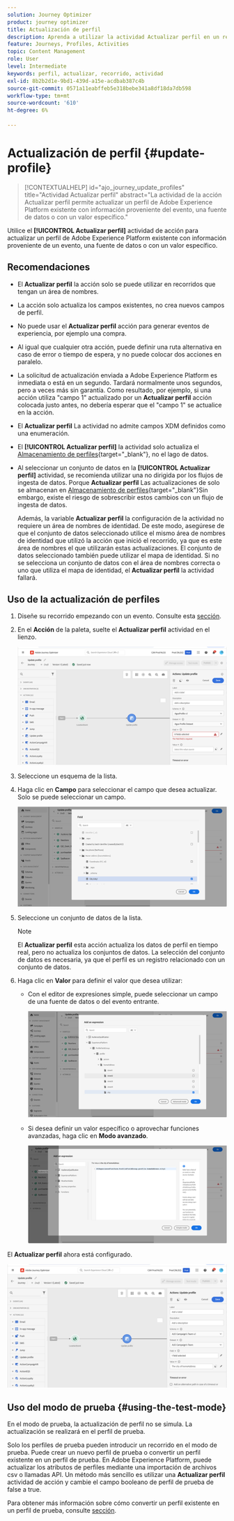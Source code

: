 ```yaml
---
solution: Journey Optimizer
product: journey optimizer
title: Actualización de perfil
description: Aprenda a utilizar la actividad Actualizar perfil en un recorrido
feature: Journeys, Profiles, Activities
topic: Content Management
role: User
level: Intermediate
keywords: perfil, actualizar, recorrido, actividad
exl-id: 8b2b2d1e-9bd1-439d-a15e-acdbab387c4b
source-git-commit: 0571a11eabffeb5e318bebe341a8df18da7db598
workflow-type: tm+mt
source-wordcount: '610'
ht-degree: 6%

---
```


# Actualización de perfil {#update-profile}

>[!CONTEXTUALHELP]
>id="ajo_journey_update_profiles"
>title="Actividad Actualizar perfil"
>abstract="La actividad de la acción Actualizar perfil permite actualizar un perfil de Adobe Experience Platform existente con información proveniente del evento, una fuente de datos o con un valor específico."

Utilice el **[!UICONTROL Actualizar perfil]** actividad de acción para actualizar un perfil de Adobe Experience Platform existente con información proveniente de un evento, una fuente de datos o con un valor específico.

## Recomendaciones

* El **Actualizar perfil** la acción solo se puede utilizar en recorridos que tengan un área de nombres.
* La acción solo actualiza los campos existentes, no crea nuevos campos de perfil.
* No puede usar el **Actualizar perfil** acción para generar eventos de experiencia, por ejemplo una compra.
* Al igual que cualquier otra acción, puede definir una ruta alternativa en caso de error o tiempo de espera, y no puede colocar dos acciones en paralelo.
* La solicitud de actualización enviada a Adobe Experience Platform es inmediata o está en un segundo. Tardará normalmente unos segundos, pero a veces más sin garantía. Como resultado, por ejemplo, si una acción utiliza &quot;campo 1&quot; actualizado por un **Actualizar perfil** acción colocada justo antes, no debería esperar que el &quot;campo 1&quot; se actualice en la acción.
* El **Actualizar perfil** La actividad no admite campos XDM definidos como una enumeración.
* El **[!UICONTROL Actualizar perfil]** la actividad solo actualiza el [Almacenamiento de perfiles](https://experienceleague.adobe.com/docs/experience-platform/profile/home.html#profile-data-store){target="_blank"}, no el lago de datos.
* Al seleccionar un conjunto de datos en la **[!UICONTROL Actualizar perfil]** actividad, se recomienda utilizar una no dirigida por los flujos de ingesta de datos. Porque **Actualizar perfil** Las actualizaciones de solo se almacenan en [Almacenamiento de perfiles](https://experienceleague.adobe.com/docs/experience-platform/profile/home.html#profile-data-store){target="_blank"}Sin embargo, existe el riesgo de sobrescribir estos cambios con un flujo de ingesta de datos.

  Además, la variable **Actualizar perfil** la configuración de la actividad no requiere un área de nombres de identidad. De este modo, asegúrese de que el conjunto de datos seleccionado utilice el mismo área de nombres de identidad que utilizó la acción que inició el recorrido, ya que es este área de nombres el que utilizarán estas actualizaciones. El conjunto de datos seleccionado también puede utilizar el mapa de identidad. Si no se selecciona un conjunto de datos con el área de nombres correcta o uno que utiliza el mapa de identidad, el **Actualizar perfil** la actividad fallará.



## Uso de la actualización de perfiles

1. Diseñe su recorrido empezando con un evento. Consulte esta [sección](../building-journeys/journey.md).

1. En el **Acción** de la paleta, suelte el **Actualizar perfil** actividad en el lienzo.

   ![](assets/profileupdate0.png)

1. Seleccione un esquema de la lista.

1. Haga clic en **Campo** para seleccionar el campo que desea actualizar. Solo se puede seleccionar un campo.

   ![](assets/profileupdate2.png)

1. Seleccione un conjunto de datos de la lista.

   >[!NOTE]
   >
   >El **Actualizar perfil** esta acción actualiza los datos de perfil en tiempo real, pero no actualiza los conjuntos de datos. La selección del conjunto de datos es necesaria, ya que el perfil es un registro relacionado con un conjunto de datos.

1. Haga clic en **Valor** para definir el valor que desea utilizar:

   * Con el editor de expresiones simple, puede seleccionar un campo de una fuente de datos o del evento entrante.

     ![](assets/profileupdate4.png)

   * Si desea definir un valor específico o aprovechar funciones avanzadas, haga clic en **Modo avanzado**.

     ![](assets/profileupdate3.png)

El **Actualizar perfil** ahora está configurado.

![](assets/profileupdate1.png)


## Uso del modo de prueba {#using-the-test-mode}

En el modo de prueba, la actualización de perfil no se simula. La actualización se realizará en el perfil de prueba.

Solo los perfiles de prueba pueden introducir un recorrido en el modo de prueba. Puede crear un nuevo perfil de prueba o convertir un perfil existente en un perfil de prueba. En Adobe Experience Platform, puede actualizar los atributos de perfiles mediante una importación de archivos csv o llamadas API. Un método más sencillo es utilizar una **Actualizar perfil** actividad de acción y cambie el campo booleano de perfil de prueba de false a true.

Para obtener más información sobre cómo convertir un perfil existente en un perfil de prueba, consulte [sección](../audience/creating-test-profiles.md#create-test-profiles-csv).
